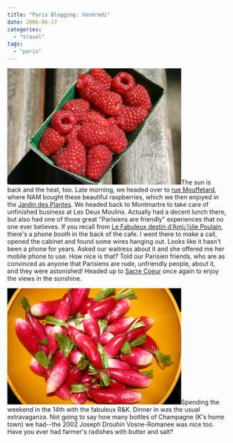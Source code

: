 ```yaml
---
title: "Paris Blogging: Vendredi"
date: 2006-06-17
categories: 
  - "travel"
tags: 
  - "paris"
---
```


![](images/framboises.jpg)The sun is back and the heat, too. Late morning, we headed over to [rue Mouffetard](http://www.paris.org/Kiosque/dec96/mouffetard.html), where NAM bought these beautiful raspberries, which we then enjoyed in the [Jardin des Plantes](http://en.wikipedia.org/wiki/Jardin_des_Plantes). We headed back to Montmartre to take care of unfinished business at Les Deux Moulins. Actually had a decent lunch there, but also had one of those great "Parisiens are friendly" experiences that no one ever believes. If you recall from [Le Fabuleux destin d'Amï¿½lie Poulain](http://www.imdb.com/title/tt0211915/), there's a phone booth in the back of the cafe. I went there to make a call, opened the cabinet and found some wires hanging out. Looks like it hasn't been a phone for years. Asked our waitress about it and she offered me her mobile phone to use. How nice is that? Told our Parisien friends, who are as convinced as anyone that Parisiens are rude, unfriendly people, about it, and they were astonished! Headed up to [Sacre Coeur](http://www.sacre-coeur-montmartre.com/) once again to enjoy the views in the sunshine.

![](images/radishes.jpg)Spending the weekend in the 14th with the fabuleux R&K. Dinner in was the usual extravaganza. Not going to say how many bottles of Champagne (K's home town) we had--the 2002 Joseph Drouhin Vosne-Romanee was nice too. Have you ever had farmer's radishes with butter and salt?
